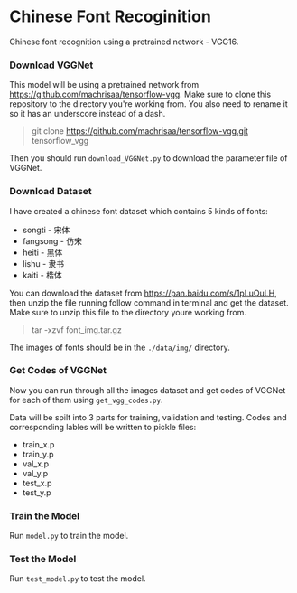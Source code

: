 # Chinese Font Recoginition

Chinese font recognition using a pretrained network - VGG16.

### Download VGGNet

This model will be using a pretrained network from https://github.com/machrisaa/tensorflow-vgg. Make sure to clone this repository to the directory you're working from. You also need to rename it so it has an underscore instead of a dash.

> git clone https://github.com/machrisaa/tensorflow-vgg.git tensorflow_vgg

Then you should run `download_VGGNet.py` to download the parameter file of VGGNet.

### Download Dataset

I have created a chinese font dataset which contains 5 kinds of fonts:

* songti	- 宋体
* fangsong	- 仿宋
* heiti		- 黑体
* lishu		- 隶书
* kaiti		- 楷体

You can download the dataset from https://pan.baidu.com/s/1pLuOuLH, then unzip the file running follow command in terminal and get the dataset. Make sure to unzip this file to the directory youre working from.

> tar -xzvf font_img.tar.gz

The images of fonts should be in the `./data/img/` directory.

### Get Codes of VGGNet

Now you can run through all the images dataset and get codes of VGGNet for each of them using `get_vgg_codes.py`.

Data will be spilt into 3 parts for training, validation and testing. Codes and corresponding lables will be written to pickle files:

* train_x.p
* train_y.p
* val_x.p
* val_y.p
* test_x.p
* test_y.p

### Train the Model

Run `model.py` to train the model.

### Test the Model

Run `test_model.py` to test the model.
